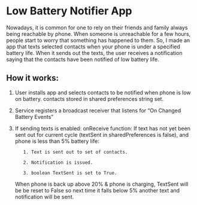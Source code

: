 # Low Battery Notifier App
Nowadays, it is common for one to rely on their friends and family always being reachable by phone.
When someone is unreachable for a few hours, people start to worry that something has happened to them.
So, I made an app that texts selected contacts when your phone is under a specified battery life. 
When it sends out the texts, the user receives a notification saying that the contacts have been notified of low battery life. 

## How it works: 
1. User installs app and selects contacts to be notified when phone is low on battery.
contacts stored in shared preferences string set.
2. Service registers a broadcast receiver that listens for “On Changed Battery Events”
3. If sending texts is enabled:
	onReceive function:
      If text has not yet been sent out for current cycle (textSent in sharedPreferences is false), 
      and phone is less than 5% battery life:

          1. Text is sent out to set of contacts.
         
          2. Notification is issued.
          
          3. boolean TextSent is set to True. 
          
      When phone is back up above 20% & phone is charging, TextSent will be be reset to False so 
      next time it falls below 5% another text and notification will be sent.
